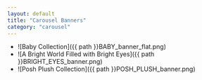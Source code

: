 ```yaml
---
layout: default
title: "Carousel Banners"
category: "carousel"
---
```


- ![Baby Collection]({{ path }}BABY_banner_flat.png)
- ![A Bright World Filled with Bright Eyes]({{ path }}BRIGHT_EYES_banner.png)
- ![Posh Plush Collection]({{ path }}POSH_PLUSH_banner.png)